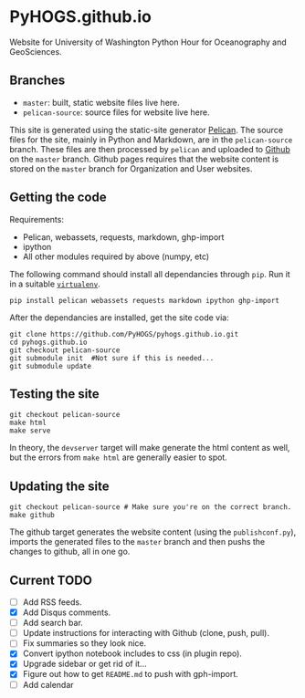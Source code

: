 PyHOGS.github.io
======================

Website for University of Washington Python Hour for Oceanography and GeoSciences.

Branches
----------
* `master`: built, static website files live here.
* `pelican-source`: source files for website live here.

This site is generated using the static-site generator [Pelican](http://docs.getpelican.com).
The source files for the site, mainly in Python and Markdown, are in the 
`pelican-source` branch. These files are then processed by `pelican` and
uploaded to [Github](https://github.com/PyHOGS/pyhogs.github.io) on the `master`
branch. Github pages requires that the website content is stored on the `master`
branch for Organization and User websites. 

Getting the code
-----------------
Requirements:

* Pelican, webassets, requests, markdown, ghp-import
* ipython
* All other modules required by above (numpy, etc)

The following command should install all dependancies through `pip`. Run it in
a suitable [`virtualenv`](http://virtualenv.readthedocs.org/en/latest/).

    pip install pelican webassets requests markdown ipython ghp-import

After the dependancies are installed, get the site code via:

    git clone https://github.com/PyHOGS/pyhogs.github.io.git
    cd pyhogs.github.io
    git checkout pelican-source
    git submodule init  #Not sure if this is needed...
    git submodule update

Testing the site
------------------
    git checkout pelican-source
    make html
    make serve

In theory, the `devserver` target will make generate the html content as well,
but the errors from `make html` are generally easier to spot.


Updating the site
-------------------
    git checkout pelican-source # Make sure you're on the correct branch.
    make github

The github target generates the website content (using the `publishconf.py`),
imports the generated files to the `master` branch and then pushs the changes
to github, all in one go.


Current TODO
-------------
* [ ] Add RSS feeds.
* [X] Add Disqus comments.
* [ ] Add search bar.
* [ ] Update instructions for interacting with Github (clone, push, pull).
* [ ] Fix summaries so they look nice.
* [X] Convert ipython notebook includes to css (in plugin repo).
* [X] Upgrade sidebar or get rid of it...
* [X] Figure out how to get `README.md` to push with gph-import.
* [ ] Add calendar
